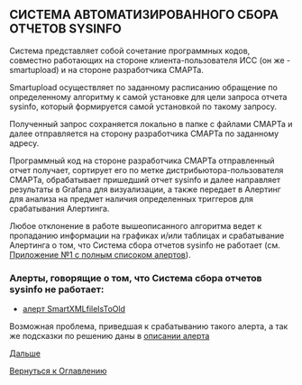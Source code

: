 ## СИСТЕМА АВТОМАТИЗИРОВАННОГО СБОРА ОТЧЕТОВ SYSINFO

Система представляет собой сочетание программных кодов, совместно работающих на стороне клиента-пользователя ИСС 
(он же - smartupload) и на стороне разработчика СМАРТа.

Smartupload осуществляет по заданному расписанию обращение по определенному алгоритму к самой установке для цели запроса 
отчета sysinfo, который формируется самой установкой по такому запросу. 

Полученный запрос сохраняется локально в папке с файлами СМАРТа и далее отправляется на сторону разработчика СМАРТа по 
заданному адресу. 

Программный код на стороне разработчика СМАРТа отправленный отчет получает, сортирует его по метке дистрибьютора-пользователя 
СМАРТа, обрабатывает пришедший отчет sysinfo и далее направляет результаты в Grafana для визуализации, а также передает 
в Алертинг для анализа на предмет наличия определенных триггеров для срабатывания Алертинга.

Любое отклонение в работе вышеописанного алгоритма ведет к пропаданию информации на графиках и/или таблицах и срабатывание 
Алертинга о том, что Система сбора отчетов sysinfo не работает (см. [Приложение №1 с полным списоком алертов](000-appendix-1.md)). 

### Алерты, говорящие о том, что Система сбора отчетов sysinfo не работает:
 - [алерт SmartXMLfileIsToOld](http://smart.uniclass.ru/docs/errors/SmartXMLfileIsToOld.md)

Возможная проблема, приведшая к срабатыванию такого алерта, а так же подсказки по решению даны в 
[описании алерта](http://smart.uniclass.ru/docs/errors/SmartXMLfileIsToOld.md)

[Дальше](030-alert.md)

[Вернуться к Оглавлению](Readme.md)

